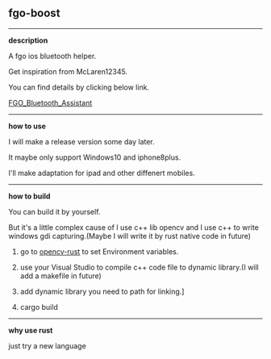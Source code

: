 ## fgo-boost

---

**description**

A fgo ios bluetooth helper.

Get inspiration from McLaren12345.

You can find details by clicking below link.

[FGO_Bluetooth_Assistant](https://github.com/McLaren12345/FGO_Bluetooth_Assistant)

---

**how to use**

I will make a release version some day later.

It maybe only support Windows10 and iphone8plus.

I'll make adaptation for ipad and other diffenert mobiles.

---

**how to build**

You can build it by yourself.

But it's a little complex cause of I use c++ lib opencv and I use c++ to write windows gdi capturing.(Maybe I will write it by rust native code in future)

1. go to [opencv-rust](https://github.com/twistedfall/opencv-rust) to set Environment variables.

2. use your Visual Studio to compile c++ code file to dynamic library.(I will add a makefile in future)

3. add dynamic library you need to path for linking.]

4. cargo build

---

**why use rust**

just try a new language